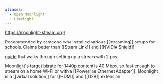```yaml
---
aliases:
  - Open Moonlight
  - Limelight
---
```


https://moonlight-stream.org/

Recommended by someone who installed various [[streaming]] setups for schools.
Claims better than [[Steam Link]] and [[NVIDIA Shield]]

[guide](https://evanw.com/how-to-stream-games-from-your-gaming-pc-to-any-device-in-your-home/) that walks through setting up a stream with 2 pcs.

Moonlight's target bitrate for 1440p content is 40 Mbps. so fast enough to stream on a home Wi-Fi or with a [[Powerline Ethernet Adapter]].
Moonlight is a [[virtual solution]] for [[HDMI]] and [[USB]] extension